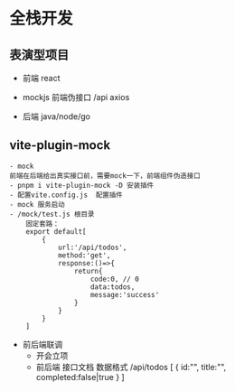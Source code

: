 # 全栈开发
## 表演型项目
- 前端 react 
- mockjs  前端伪接口
    /api  axios 
    
- 后端 java/node/go

## vite-plugin-mock
    - mock
    前端在后端给出真实接口前，需要mock一下，前端组件伪造接口
    - pnpm i vite-plugin-mock -D 安装插件
    - 配置vite.config.js  配置插件
    - mock 服务启动
    - /mock/test.js 根目录
        固定套路：
        export default[
            {
                url:'/api/todos',
                method:'get',
                response:()=>{
                    return{
                        code:0, // 0
                        data:todos,
                        message:'success'
                    }
                }
            }
        ]

- 前后端联调
    - 开会立项
    - 前后端 接口文档
    数据格式
    /api/todos
    [
        {
            id:"",
            title:"",
            completed:false|true
        }
    ]